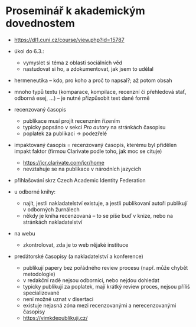 # Proseminář k akademickým dovednostem
* https://dl1.cuni.cz/course/view.php?id=15787
* úkol do 6.3.:
  * vymyslet si téma z oblasti sociálních věd
  * nastudovat si ho, a zdokumentovat, jak jsem to udělal

* hermeneutika – kdo, pro koho a proč to napsal?; až potom obsah
* mnoho typů textu (komparace, kompilace, recenzní či přehledová stať, odborná esej, ...) – je nutné přizpůsobit text dané formě
* recenzovaný časopis
  * publikace musí projít recenzním řízením
  * typicky popsáno v sekci _Pro autory_ na stránkách časopisu
  * poplatek za publikaci → podezřelé
* impaktovaný časopis = recenzovaný časopis, kterému byl přidělen impakt faktor (firmou Clarivate podle toho, jak moc se cituje)
  * https://jcr.clarivate.com/jcr/home
  * nevztahuje se na publikace v národních jazycích
* přihlašování skrz Czech Academic Identity Federation
* u odborné knihy:
  * najít, jestli nakladatelství existuje, a jestli publikovaní autoři publikují v odborných žurnálech
  * někdy je kniha recenzovaná – to se píše buď v knize, nebo na stránkách nakladatelství
* na webu
  * zkontrolovat, zda je to web nějaké instituce
* predátorské časopisy (a nakladatelství a konference)
  * publikují papery bez pořádného review procesu (např. může chybět metodologie)
  * v redakční radě nejsou odborníci, nebo nejdou dohledat
  * typicky publikují za poplatek, mají krátký review proces, nejsou příliš specializované
  * není možné uznat v disertaci
  * existuje nejasná zóna mezi recenzovanými a nerecenzovanými časopisy
  * https://vimkdepublikuji.cz/
